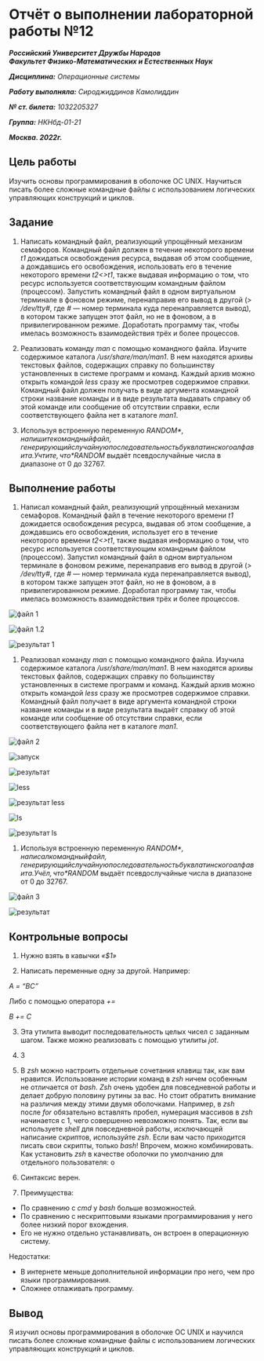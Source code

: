 # Отчёт о выполнении лабораторной работы №12

***Российский Университет Дружбы Народов***  
***Факультет Физико-Математических и Естественных Наук***

***Дисциплина:*** *Операционные системы*

***Работу выполняла:*** *Сироджиддинов Камолиддин*

***№ ст. билета:*** *1032205327*

***Группа:*** *НКНбд-01-21*

***Москва. 2022г.***

## Цель работы

Изучить основы программирования в оболочке ОС UNIX. Научиться писать более сложные командные файлы с использованием логических управляющих конструкций и циклов.

## Задание

1. Написать командный файл, реализующий упрощённый механизм семафоров. Командный файл должен в течение некоторого времени *t1* дожидаться освобождения ресурса, выдавая об этом сообщение, а дождавшись его освобождения, использовать его в течение некоторого времени *t2<>t1*, также выдавая информацию о том, что ресурс используется соответствующим командным файлом (процессом). Запустить командный файл в одном виртуальном терминале в фоновом
режиме, перенаправив его вывод в другой (*> /dev/tty#*, где *#* — номер терминала куда перенаправляется вывод), в котором также запущен этот файл, но не в фоновом, а в привилегированном режиме. Доработать программу так, чтобы имелась возможность взаимодействия трёх и более процессов.

2. Реализовать команду *man* с помощью командного файла. Изучите содержимое
каталога */usr/share/man/man1*. В нем находятся архивы текстовых файлов, содержащих справку по большинству установленных в системе программ и команд. Каждый архив можно открыть командой *less* сразу же просмотрев содержимое справки. Командный файл должен получать в виде аргумента командной строки название команды и в виде результата выдавать справку об этой команде или сообщение об отсутствии справки, если соответствующего файла нет в каталоге *man1*.

3. Используя встроенную переменную *$RANDOM*, напишите командный файл, генерирующий случайную последовательность букв латинского алфавита. Учтите, что *$RANDOM* выдаёт псевдослучайные числа в диапазоне от 0 до 32767.

## Выполнение работы

1. Написал командный файл, реализующий упрощённый механизм семафоров. Командный файл в течение некоторого времени *t1* дожидается освобождения ресурса, выдавая об этом сообщение, а дождавшись его освобождения, использует его в течение некоторого времени *t2<>t1*, также выдавая информацию о том, что ресурс используется соответствующим командным файлом (процессом). Запустил командный файл в одном виртуальном терминале в фоновом
режиме, перенаправив его вывод в другой (*> /dev/tty#*, где *#* — номер терминала куда перенаправляется вывод), в котором также запущен этот файл, но не в фоновом, а в привилегированном режиме. Доработал программу так, чтобы имелась возможность взаимодействия трёх и более процессов.

![файл 1](https://github.com/Chapalok/study_2021-2022_os-intro/blob/master/labs/lab12/report/image/1.1.JPG?raw=true)

![файл 1.2](https://github.com/Adriana-Arezhina/Lab/blob/main/Lab13/pict/1.2.JPG)

![результат 1](https://github.com/Chapalok/study_2021-2022_os-intro/blob/master/labs/lab12/report/image/1.3.JPG?raw=true)

1. Реализовал команду *man* с помощью командного файла. Изучила содержимое
каталога */usr/share/man/man1*. В нем находятся архивы текстовых файлов, содержащих справку по большинству установленных в системе программ и команд. Каждый архив можно открыть командой *less* сразу же просмотрев содержимое справки. Командный файл получает в виде аргумента командной строки название команды и в виде результата выдаёт справку об этой команде или сообщение об отсутствии справки, если соответствующего файла нет в каталоге *man1*.

![файл 2](https://github.com/Chapalok/study_2021-2022_os-intro/blob/master/labs/lab12/report/image/2.1.jpg?raw=true)

![запуск](https://github.com/Adriana-Arezhina/Lab/blob/main/Lab13/pict/2.2.JPG)

![результат](https://github.com/Adriana-Arezhina/Lab/blob/main/Lab13/pict/2.3.JPG)

![less](https://github.com/Adriana-Arezhina/Lab/blob/main/Lab13/pict/2.4.JPG)

![результат less](https://github.com/Adriana-Arezhina/Lab/blob/main/Lab13/pict/2.5.JPG)

![ls](https://github.com/Adriana-Arezhina/Lab/blob/main/Lab13/pict/2.6.JPG)

![результат ls](https://github.com/Adriana-Arezhina/Lab/blob/main/Lab13/pict/2.7.JPG)

1. Используя встроенную переменную *$RANDOM*, написал командный файл, генерирующий случайную последовательность букв латинского алфавита. Учёл, что *$RANDOM* выдаёт псевдослучайные числа в диапазоне от 0 до 32767.
   
![файл 3](https://github.com/Chapalok/study_2021-2022_os-intro/blob/master/labs/lab12/report/image/3.1.jpg?raw=true)

![результат](https://github.com/Adriana-Arezhina/Lab/blob/main/Lab13/pict/3.2.JPG)

## Контрольные вопросы

1. Нужно взять в кавычки *«$1»*

2. Написать переменные одну за другой. Например:

*A = “$B$C”*

Либо с помощью оператора *+=*

*B += C*

3. Эта утилита выводит последовательность целых чисел с заданным шагом. Также можно реализовать с помощью утилиты *jot*.

4. 3

5. В *zsh* можно настроить отдельные сочетания клавиш так, как вам нравится. Использование
истории команд в *zsh* ничем особенным не отличается от *bash*.
*Zsh* очень удобен для повседневной работы и делает добрую половину рутины за вас. Но
стоит обратить внимание на различия между этими двумя оболочками. Например, в *zsh*
после *for* обязательно вставлять пробел, нумерация массивов в *zsh* начинается с 1, чего
совершенно невозможно понять. Так, если вы используете *shell* для повседневной работы,
исключающей написание скриптов, используйте *zsh*. Если вам часто приходится писать свои
скрипты, только *bash*! Впрочем, можно комбинировать. Как установить *zsh* в качестве
оболочки по умолчанию для отдельного пользователя: о

6. Синтаксис верен.

7. Преимущества:
- По сравнению с *cmd* у *bash* больше возможностей.
- По сравнению с нескриптовыми языками программирования у него более низкий порог вхождения.
- Его не нужно отдельно устанавливать, он встроен в операционную систему.

Недостатки:
- В интернете меньше дополнительной информации про него, чем про языки программирования.
- Сложнее отлаживать программу.

## Вывод

Я изучил основы программирования в оболочке ОС UNIX и научился писать более сложные командные файлы с использованием логических управляющих конструкций и циклов.

